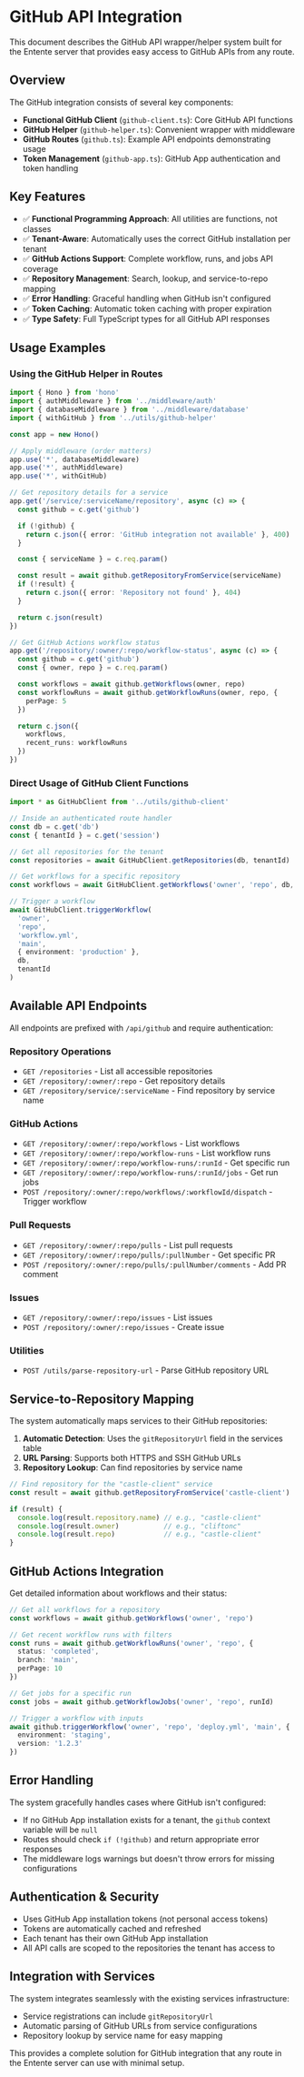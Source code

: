 # GitHub API Integration

This document describes the GitHub API wrapper/helper system built for the Entente server that provides easy access to GitHub APIs from any route.

## Overview

The GitHub integration consists of several key components:

- **Functional GitHub Client** (`github-client.ts`): Core GitHub API functions
- **GitHub Helper** (`github-helper.ts`): Convenient wrapper with middleware
- **GitHub Routes** (`github.ts`): Example API endpoints demonstrating usage
- **Token Management** (`github-app.ts`): GitHub App authentication and token handling

## Key Features

- ✅ **Functional Programming Approach**: All utilities are functions, not classes
- ✅ **Tenant-Aware**: Automatically uses the correct GitHub installation per tenant
- ✅ **GitHub Actions Support**: Complete workflow, runs, and jobs API coverage
- ✅ **Repository Management**: Search, lookup, and service-to-repo mapping
- ✅ **Error Handling**: Graceful handling when GitHub isn't configured
- ✅ **Token Caching**: Automatic token caching with proper expiration
- ✅ **Type Safety**: Full TypeScript types for all GitHub API responses

## Usage Examples

### Using the GitHub Helper in Routes

```typescript
import { Hono } from 'hono'
import { authMiddleware } from '../middleware/auth'
import { databaseMiddleware } from '../middleware/database'
import { withGitHub } from '../utils/github-helper'

const app = new Hono()

// Apply middleware (order matters)
app.use('*', databaseMiddleware)
app.use('*', authMiddleware)
app.use('*', withGitHub)

// Get repository details for a service
app.get('/service/:serviceName/repository', async (c) => {
  const github = c.get('github')

  if (!github) {
    return c.json({ error: 'GitHub integration not available' }, 400)
  }

  const { serviceName } = c.req.param()

  const result = await github.getRepositoryFromService(serviceName)
  if (!result) {
    return c.json({ error: 'Repository not found' }, 404)
  }

  return c.json(result)
})

// Get GitHub Actions workflow status
app.get('/repository/:owner/:repo/workflow-status', async (c) => {
  const github = c.get('github')
  const { owner, repo } = c.req.param()

  const workflows = await github.getWorkflows(owner, repo)
  const workflowRuns = await github.getWorkflowRuns(owner, repo, {
    perPage: 5
  })

  return c.json({
    workflows,
    recent_runs: workflowRuns
  })
})
```

### Direct Usage of GitHub Client Functions

```typescript
import * as GitHubClient from '../utils/github-client'

// Inside an authenticated route handler
const db = c.get('db')
const { tenantId } = c.get('session')

// Get all repositories for the tenant
const repositories = await GitHubClient.getRepositories(db, tenantId)

// Get workflows for a specific repository
const workflows = await GitHubClient.getWorkflows('owner', 'repo', db, tenantId)

// Trigger a workflow
await GitHubClient.triggerWorkflow(
  'owner',
  'repo',
  'workflow.yml',
  'main',
  { environment: 'production' },
  db,
  tenantId
)
```

## Available API Endpoints

All endpoints are prefixed with `/api/github` and require authentication:

### Repository Operations
- `GET /repositories` - List all accessible repositories
- `GET /repository/:owner/:repo` - Get repository details
- `GET /repository/service/:serviceName` - Find repository by service name

### GitHub Actions
- `GET /repository/:owner/:repo/workflows` - List workflows
- `GET /repository/:owner/:repo/workflow-runs` - List workflow runs
- `GET /repository/:owner/:repo/workflow-runs/:runId` - Get specific run
- `GET /repository/:owner/:repo/workflow-runs/:runId/jobs` - Get run jobs
- `POST /repository/:owner/:repo/workflows/:workflowId/dispatch` - Trigger workflow

### Pull Requests
- `GET /repository/:owner/:repo/pulls` - List pull requests
- `GET /repository/:owner/:repo/pulls/:pullNumber` - Get specific PR
- `POST /repository/:owner/:repo/pulls/:pullNumber/comments` - Add PR comment

### Issues
- `GET /repository/:owner/:repo/issues` - List issues
- `POST /repository/:owner/:repo/issues` - Create issue

### Utilities
- `POST /utils/parse-repository-url` - Parse GitHub repository URL

## Service-to-Repository Mapping

The system automatically maps services to their GitHub repositories:

1. **Automatic Detection**: Uses the `gitRepositoryUrl` field in the services table
2. **URL Parsing**: Supports both HTTPS and SSH GitHub URLs
3. **Repository Lookup**: Can find repositories by service name

```typescript
// Find repository for the "castle-client" service
const result = await github.getRepositoryFromService('castle-client')

if (result) {
  console.log(result.repository.name) // e.g., "castle-client"
  console.log(result.owner)           // e.g., "cliftonc"
  console.log(result.repo)            // e.g., "castle-client"
}
```

## GitHub Actions Integration

Get detailed information about workflows and their status:

```typescript
// Get all workflows for a repository
const workflows = await github.getWorkflows('owner', 'repo')

// Get recent workflow runs with filters
const runs = await github.getWorkflowRuns('owner', 'repo', {
  status: 'completed',
  branch: 'main',
  perPage: 10
})

// Get jobs for a specific run
const jobs = await github.getWorkflowJobs('owner', 'repo', runId)

// Trigger a workflow with inputs
await github.triggerWorkflow('owner', 'repo', 'deploy.yml', 'main', {
  environment: 'staging',
  version: '1.2.3'
})
```

## Error Handling

The system gracefully handles cases where GitHub isn't configured:

- If no GitHub App installation exists for a tenant, the `github` context variable will be `null`
- Routes should check `if (!github)` and return appropriate error responses
- The middleware logs warnings but doesn't throw errors for missing configurations

## Authentication & Security

- Uses GitHub App installation tokens (not personal access tokens)
- Tokens are automatically cached and refreshed
- Each tenant has their own GitHub App installation
- All API calls are scoped to the repositories the tenant has access to

## Integration with Services

The system integrates seamlessly with the existing services infrastructure:

- Service registrations can include `gitRepositoryUrl`
- Automatic parsing of GitHub URLs from service configurations
- Repository lookup by service name for easy mapping

This provides a complete solution for GitHub integration that any route in the Entente server can use with minimal setup.